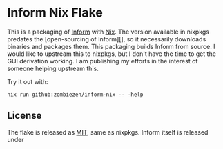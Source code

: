 # Inform Nix Flake

This is a packaging of [Inform][] with [Nix][].
The version available in nixpkgs predates the [open-sourcing of Inform][],
so it necessarily downloads binaries and packages them.
This packaging builds Inform from source.
I would like to upstream this to nixpkgs,
but I don't have the time to get the GUI derivation working.
I am publishing my efforts in the interest of someone helping upstream this.

Try it out with:

```shell
nix run github:zombiezen/inform-nix -- -help
```

[Inform]: https://ganelson.github.io/inform-website/
[Nix]: https://nixos.org/
[open-sourcing]: https://intfiction.org/t/inform-7-v10-1-0-is-now-open-source/55674

## License

The flake is released as [MIT](./LICENSE), same as nixpkgs.
Inform itself is released under 
